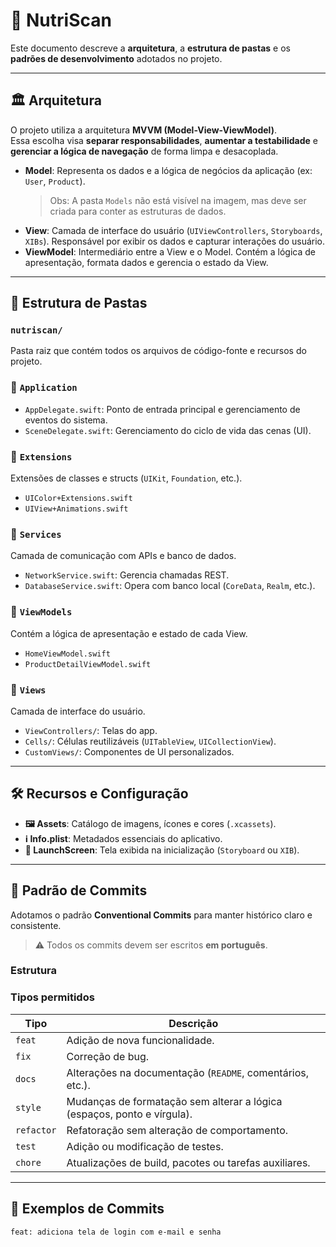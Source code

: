 # 📱 NutriScan

Este documento descreve a **arquitetura**, a **estrutura de pastas** e os **padrões de desenvolvimento** adotados no projeto.

---

## 🏛️ Arquitetura

O projeto utiliza a arquitetura **MVVM (Model-View-ViewModel)**.  
Essa escolha visa **separar responsabilidades**, **aumentar a testabilidade** e **gerenciar a lógica de navegação** de forma limpa e desacoplada.

- **Model**: Representa os dados e a lógica de negócios da aplicação (ex: `User`, `Product`).  
  > Obs: A pasta `Models` não está visível na imagem, mas deve ser criada para conter as estruturas de dados.
- **View**: Camada de interface do usuário (`UIViewControllers`, `Storyboards`, `XIBs`). Responsável por exibir os dados e capturar interações do usuário.
- **ViewModel**: Intermediário entre a View e o Model. Contém a lógica de apresentação, formata dados e gerencia o estado da View.

---

## 📁 Estrutura de Pastas

### `nutriscan/`
Pasta raiz que contém todos os arquivos de código-fonte e recursos do projeto.

### 📂 `Application`
- `AppDelegate.swift`: Ponto de entrada principal e gerenciamento de eventos do sistema.  
- `SceneDelegate.swift`: Gerenciamento do ciclo de vida das cenas (UI).  

### 📂 `Extensions`
Extensões de classes e structs (`UIKit`, `Foundation`, etc.).

- `UIColor+Extensions.swift`  
- `UIView+Animations.swift`

### 📂 `Services`
Camada de comunicação com APIs e banco de dados.  

- `NetworkService.swift`: Gerencia chamadas REST.  
- `DatabaseService.swift`: Opera com banco local (`CoreData`, `Realm`, etc.).

### 📂 `ViewModels`
Contém a lógica de apresentação e estado de cada View.

- `HomeViewModel.swift`  
- `ProductDetailViewModel.swift`

### 📂 `Views`
Camada de interface do usuário.  

- `ViewControllers/`: Telas do app.  
- `Cells/`: Células reutilizáveis (`UITableView`, `UICollectionView`).  
- `CustomViews/`: Componentes de UI personalizados.

---

## 🛠️ Recursos e Configuração

- **🖼️ Assets**: Catálogo de imagens, ícones e cores (`.xcassets`).  
- **ℹ️ Info.plist**: Metadados essenciais do aplicativo.  
- **🚀 LaunchScreen**: Tela exibida na inicialização (`Storyboard` ou `XIB`).  

---

## 📜 Padrão de Commits

Adotamos o padrão **Conventional Commits** para manter histórico claro e consistente.  
> ⚠️ Todos os commits devem ser escritos **em português**.

### Estrutura

### Tipos permitidos
| Tipo     | Descrição                                                                 |
|----------|---------------------------------------------------------------------------|
| `feat`   | Adição de nova funcionalidade.                                            |
| `fix`    | Correção de bug.                                                          |
| `docs`   | Alterações na documentação (`README`, comentários, etc.).                 |
| `style`  | Mudanças de formatação sem alterar a lógica (espaços, ponto e vírgula).   |
| `refactor` | Refatoração sem alteração de comportamento.                            |
| `test`   | Adição ou modificação de testes.                                          |
| `chore`  | Atualizações de build, pacotes ou tarefas auxiliares.                     |

---

## 📌 Exemplos de Commits

```bash
feat: adiciona tela de login com e-mail e senha
```

